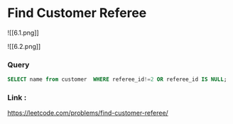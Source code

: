 # Find Customer Referee

![[6.1.png]]


![[6.2.png]]


### Query

```sql
SELECT name from customer  WHERE referee_id!=2 OR referee_id IS NULL;
```


### Link :
https://leetcode.com/problems/find-customer-referee/